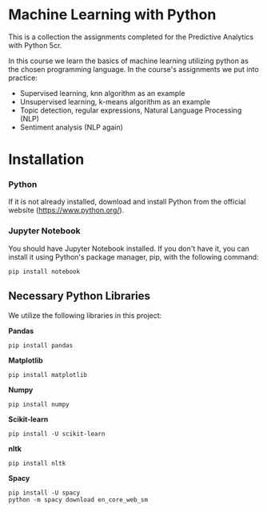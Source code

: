# Machine Learning with Python

This is a collection the assignments completed for the Predictive Analytics with Python 5cr.  

In this course we learn the basics of machine learning utilizing python as the chosen programming language. In the course's assignments we put into practice:   

- Supervised learning, knn algorithm as an example  
- Unsupervised learning, k-means algorithm as an example  
- Topic detection, regular expressions, Natural Language Processing (NLP)  
- Sentiment analysis (NLP again)

# Installation  

### Python  

If it is not already installed, download and install Python from the official website (https://www.python.org/).  

### Jupyter Notebook  
 You should have Jupyter Notebook installed. If you don't have it, you can install it using Python's package manager, pip, with the following command:  
 ```
pip install notebook
```

## Necessary Python Libraries  
We utilize the following libraries in this project:  

**Pandas**  
```
pip install pandas
```

**Matplotlib**  

```
pip install matplotlib
```

**Numpy**  

```
pip install numpy
```


**Scikit-learn**  

 ```
 pip install -U scikit-learn
 ```

**nltk**  
```  
pip install nltk
```  

**Spacy**
```  
pip install -U spacy
python -m spacy download en_core_web_sm
```  
